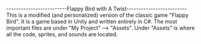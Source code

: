 -------------------------Flappy Bird with A Twist-------------------------
This is a modified (and personalized) version of the classic game "Flappy Bird". It is a game based in Unity and written entirely in C#. The most important files are under "My Project" --> "Assets".
Under "Assets" is where all the code, sprites, and sounds are located.
